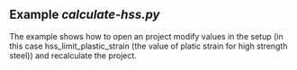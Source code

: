 ## Example _calculate-hss.py_

The example shows how to open an project modify values in the setup (in this case hss_limit_plastic_strain (the value of platic strain for high strength steel)) and recalculate the project.
